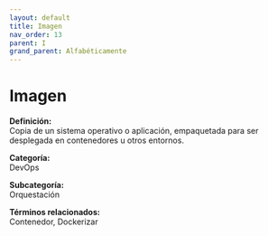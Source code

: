 ```yaml
---
layout: default
title: Imagen
nav_order: 13
parent: I
grand_parent: Alfabéticamente
---
```


# Imagen

**Definición:**  
Copia de un sistema operativo o aplicación, empaquetada para ser desplegada en contenedores u otros entornos.

**Categoría:**  
DevOps  

**Subcategoría:**  
Orquestación

**Términos relacionados:**  
Contenedor, Dockerizar
